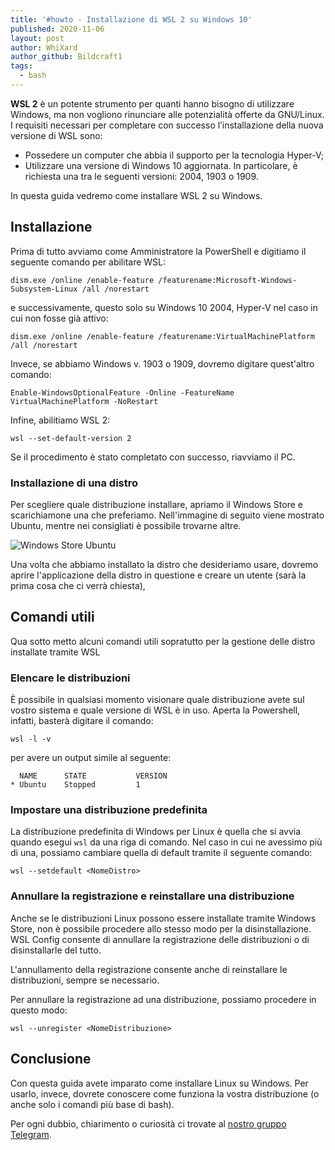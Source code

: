 ```yaml
---
title: '#howto - Installazione di WSL 2 su Windows 10'
published: 2020-11-06
layout: post
author: WhiXard
author_github: Bildcraft1
tags:
  - bash
---
```

**WSL 2** è un potente strumento per quanti hanno bisogno di utilizzare Windows, ma non vogliono rinunciare alle potenzialità offerte da GNU/Linux. I requisiti necessari per completare con successo l’installazione della nuova versione di WSL sono:

* Possedere un computer che abbia il supporto per la tecnologia Hyper-V;
* Utilizzare una versione di Windows 10 aggiornata. In particolare, è richiesta una tra le seguenti versioni: 2004, 1903 o 1909.

In questa guida vedremo come installare WSL 2 su Windows.

## Installazione

Prima di tutto avviamo come Amministratore la PowerShell e digitiamo il seguente comando per abilitare WSL:

```
dism.exe /online /enable-feature /featurename:Microsoft-Windows-Subsystem-Linux /all /norestart
```

e successivamente, questo solo su Windows 10 2004, Hyper-V nel caso in cui non fosse già attivo:
```
dism.exe /online /enable-feature /featurename:VirtualMachinePlatform /all /norestart
```

Invece, se abbiamo Windows v. 1903 o 1909, dovremo digitare quest'altro comando:
```
Enable-WindowsOptionalFeature -Online -FeatureName VirtualMachinePlatform -NoRestart
```

Infine, abilitiamo WSL 2:

```
wsl --set-default-version 2
```

Se il procedimento è stato completato con successo, riavviamo il PC.

### Installazione di una distro
Per scegliere quale distribuzione installare, apriamo il Windows Store e scarichiamone una che preferiamo. Nell'immagine di seguito viene mostrato Ubuntu, mentre nei consigliati è possibile trovarne altre.

![Windows Store Ubuntu](storage/Capture.PNG)

Una volta che abbiamo installato la distro che desideriamo usare, dovremo aprire l'applicazione della distro in questione e creare un utente (sarà la prima cosa che ci verrà chiesta),

## Comandi utili
Qua sotto metto alcuni comandi utili sopratutto per la gestione delle distro installate tramite WSL

### Elencare le distribuzioni

È possibile in qualsiasi momento visionare quale distribuzione avete sul vostro sistema e quale versione di WSL è in uso. Aperta la Powershell, infatti, basterà digitare il comando:

```
wsl -l -v
```

per avere un output simile al seguente:
```
  NAME      STATE           VERSION
* Ubuntu    Stopped         1
```

### Impostare una distribuzione predefinita

La distribuzione predefinita di Windows per Linux è quella che si avvia quando esegui `wsl` da una riga di comando. Nel caso in cui ne avessimo più di una, possiamo cambiare quella di default tramite il seguente comando:

```
wsl --setdefault <NomeDistro>
```

### Annullare la registrazione e reinstallare una distribuzione

Anche se le distribuzioni Linux possono essere installate tramite Windows Store, non è possibile procedere allo stesso modo per la disinstallazione. WSL Config consente di annullare la registrazione delle distribuzioni o di disinstallarle del tutto.

L'annullamento della registrazione consente anche di reinstallare le distribuzioni, sempre se necessario.

Per annullare la registrazione ad una distribuzione, possiamo procedere in questo modo:

```
wsl --unregister <NomeDistribuzione>
```

## Conclusione
Con questa guida avete imparato come installare Linux su Windows. Per usarlo, invece, dovrete conoscere come funziona la vostra distribuzione (o anche solo i comandi più base di bash).

Per ogni dubbio, chiarimento o curiosità ci trovate al <a href="https://t.me/linuxpeople">nostro gruppo Telegram</a>.

